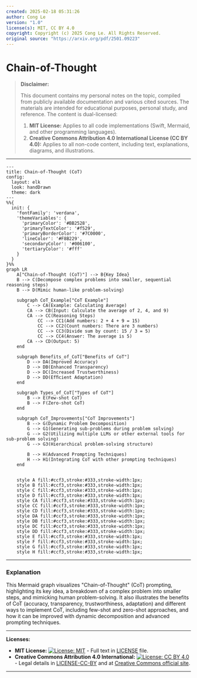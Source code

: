 ```yaml
---
created: 2025-02-18 05:31:26
author: Cong Le
version: "1.0"
license(s): MIT, CC BY 4.0
copyright: Copyright (c) 2025 Cong Le. All Rights Reserved.
original source: "https://arxiv.org/pdf/2501.09223"
---
```




# Chain-of-Thought
> **Disclaimer:**
>
> This document contains my personal notes on the topic,
> compiled from publicly available documentation and various cited sources.
> The materials are intended for educational purposes, personal study, and reference.
> The content is dual-licensed:
> 1. **MIT License:** Applies to all code implementations (Swift, Mermaid, and other programming languages).
> 2. **Creative Commons Attribution 4.0 International License (CC BY 4.0):** Applies to all non-code content, including text, explanations, diagrams, and illustrations.
---


```mermaid
---
title: Chain-of-Thought (CoT)
config:
  layout: elk
  look: handDrawn
  theme: dark
---
%%{
  init: {
    'fontFamily': 'verdana',
    'themeVariables': {
      'primaryColor': '#BB2528',
      'primaryTextColor': '#f529',
      'primaryBorderColor': '#7C0000',
      'lineColor': '#F8B229',
      'secondaryColor': '#006100',
      'tertiaryColor': '#fff'
    }
  }
}%%
graph LR
    A["Chain-of-Thought (CoT)"] --> B{Key Idea}
    B --> C(Decompose complex problems into smaller, sequential reasoning steps)
    B --> D(Mimic human-like problem-solving)
    
    subgraph CoT_Example["CoT Example"]
        C --> CA(Example: Calculating Average)
        CA --> CB(Input: Calculate the average of 2, 4, and 9)
        CA --> CC(Reasoning Steps)
            CC --> CC1(Add numbers: 2 + 4 + 9 = 15)
            CC --> CC2(Count numbers: There are 3 numbers)
            CC --> CC3(Divide sum by count: 15 / 3 = 5)
            CC --> CC4(Answer: The average is 5)
        CA --> CD(Output: 5)
    end
    
    subgraph Benefits_of_CoT["Benefits of CoT"]
        D --> DA(Improved Accuracy)
        D --> DB(Enhanced Transparency)
        D --> DC(Increased Trustworthiness)
        D --> DD(Efﬁcient Adaptation)
    end
    
    subgraph Types_of_CoT["Types of CoT"]
        B --> E(Few-shot CoT)
        B --> F(Zero-shot CoT)
    end
    
    subgraph CoT_Improvements["CoT Improvements"]
        B --> G(Dynamic Problem Decomposition)
        G --> G1(Generating sub-problems during problem solving)
        G --> G2(Utilizing multiple LLMs or other external tools for sub-problem solving)
        G --> G3(Hierarchical problem-solving structure)
        
        B --> H(Advanced Prompting Techniques)
        H --> H1(Integrating CoT with other prompting techniques)
    end
    
    
    style A fill:#ccf3,stroke:#333,stroke-width:1px;
    style B fill:#ccf3,stroke:#333,stroke-width:1px;
    style C fill:#ccf3,stroke:#333,stroke-width:1px;
    style D fill:#ccf3,stroke:#333,stroke-width:1px;
    style CA fill:#ccf3,stroke:#333,stroke-width:1px;
    style CC fill:#ccf3,stroke:#333,stroke-width:1px;
    style CD fill:#ccf3,stroke:#333,stroke-width:1px;
    style DA fill:#ccf3,stroke:#333,stroke-width:1px;
    style DB fill:#ccf3,stroke:#333,stroke-width:1px;
    style DC fill:#ccf3,stroke:#333,stroke-width:1px;
    style DD fill:#ccf3,stroke:#333,stroke-width:1px;
    style E fill:#ccf3,stroke:#333,stroke-width:1px;
    style F fill:#ccf3,stroke:#333,stroke-width:1px;
    style G fill:#ccf3,stroke:#333,stroke-width:1px;
    style H fill:#ccf3,stroke:#333,stroke-width:1px;

```

----


### Explanation

This Mermaid graph visualizes "Chain-of-Thought" (CoT) prompting, highlighting its key idea, a breakdown of a complex problem into smaller steps, and mimicking human problem-solving.  It also illustrates the benefits of CoT (accuracy, transparency, trustworthiness, adaptation) and different ways to implement CoT, including few-shot and zero-shot approaches, and how it can be improved with dynamic decomposition and advanced prompting techniques.


---
**Licenses:**

- **MIT License:**  [![License: MIT](https://img.shields.io/badge/License-MIT-yellow.svg)](LICENSE) - Full text in [LICENSE](LICENSE) file.
- **Creative Commons Attribution 4.0 International:** [![License: CC BY 4.0](https://licensebuttons.net/l/by/4.0/88x31.png)](LICENSE-CC-BY) - Legal details in [LICENSE-CC-BY](LICENSE-CC-BY) and at [Creative Commons official site](http://creativecommons.org/licenses/by/4.0/).

---